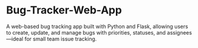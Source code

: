 # Bug-Tracker-Web-App
A web-based bug tracking app built with Python and Flask, allowing users to create, update, and manage bugs with priorities, statuses, and assignees—ideal for small team issue tracking.
